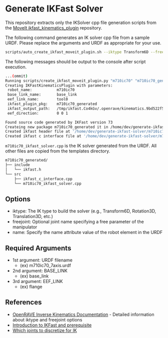 # Generate IKFast Solver

This repository extracts only the IKSolver cpp file generation scripts from the [MoveIt ikfast_kinematics_plugin](https://github.com/moveit/moveit/tree/master/moveit_kinematics/ikfast_kinematics_plugin) repository.

The following command generates an IK solver cpp file from a sample URDF. Please replace the arguments and URDF as appropriate for your use.

```bash
scripts/auto_create_ikfast_moveit_plugin.sh --iktype Transform6D --freejoint e_1 --name m710ic70 m710ic70_7axis.urdf base_link tool0
```

The following messages should be output to the console after script execution.

```bash
...(ommit)
Running scripts/create_ikfast_moveit_plugin.py "m710ic70" "m710ic70_generated" "base_link" "tool0" "/tmp/ikfast.Co4kGv/.openrave/kinematics.9bd522f5363f03acb5ac636703d18794/ikfast0x10000049.Transform6D.1_2_3_4_5_6_f0.cpp"
Creating IKFastKinematicsPlugin with parameters: 
 robot_name:           m710ic70
 base_link_name:       base_link
 eef_link_name:        tool0
 ikfast_plugin_pkg:    m710ic70_generated
 ikfast_output_path:   /tmp/ikfast.Co4kGv/.openrave/kinematics.9bd522f5363f03acb5ac636703d18794/ikfast0x10000049.Transform6D.1_2_3_4_5_6_f0.cpp
 eef_direction:        0 0 1

Found source code generated by IKFast version 73
Createing new package m710ic70_generated it in /home/dev/generate-ikfast-solver/m710ic70_generated.
Created ikfast header file at '/home/dev/generate-ikfast-solver/m710ic70_generated/include/ikfast.h'
Created ikfast c interface file at '/home/dev/generate-ikfast-solver/m710ic70_generated/src/ikfast_c_interface.cpp'
```

`m710ic70_ikfast_solver.cpp` is the IK solver generated from the URDF. All other files are copied from the templates directory.

```bash
m710ic70_generated/
├── include
│   └── ikfast.h
└── src
    ├── ikfast_c_interface.cpp
    └── m710ic70_ikfast_solver.cpp
```

## Options

* iktype: The IK type to build the solver (e.g., Transform6D, Rotation3D, Translation3D, etc.)
* freejoint: Optional joint name specifying a free parameter of the manipulator
* name: Specify the name attribute value of the robot element in the URDF

## Required Arguments

* 1st argument: URDF filename
    * (ex) m710ic70_7axis.urdf
* 2nd argument: BASE_LINK
    * (ex) base_link
* 3rd argument: EEF_LINK
    * (ex) flange

## References

* [OpenRAVE Inverse Kinematics Documentation](https://www.openrave.org/docs/latest_stable/openravepy/databases.inversekinematics/) - Detailed information about iktype and freejoint options
* [Introduction to IKFast and prerequisite](https://choreo.readthedocs.io/en/latest/doc/ikfast_tutorial.html)
* [Which joints to discretize for IK](https://robotics.stackexchange.com/questions/7786/which-joints-to-discretize-for-ik)
